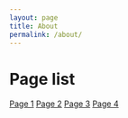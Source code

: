 ```yaml
---
layout: page
title: About
permalink: /about/
---
```


# Page list

[Page 1](https://elsw.github.io/1)
[Page 2](https://elsw.github.io/2)
[Page 3](https://elsw.github.io/3)
[Page 4](https://elsw.github.io/4)